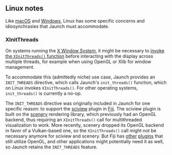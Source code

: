 ## Linux notes

Like [macOS](MACOS.md) and [Windows](WINDOWS.md), Linux has some specific concerns and idiosynchrasies that Jaunch must accommodate.

### XInitThreads

On systems running the [X Window System](https://www.x.org/), it might be necessary to [invoke the `XInitThreads()` function](https://tronche.com/gui/x/xlib/display/threads.html) before interacting with the display across multiple threads, for example when using OpenGL or Xlib for window management.

To accommodate this (admittedly niche) use case, Jaunch provides an `INIT_THREADS` directive, which calls Jaunch's `init_threads()` function, which on Linux invokes `XInitThreads()`. For other operating systems, `init_threads()` is currently a no-op.

The `INIT_THREADS` directive was originally included in Jaunch for one specific reason: to support the [sciview](https://imagej.net/plugins/sciview) plugin in [Fiji](https://fiji.sc/). The sciview plugin is built on the [scenery](https://imagej.net/libs/scenery) rendering library, which previously had an OpenGL backend, thus requiring an `XInitThreads()` call for multithreaded visualization to work. More recently, scenery dropped its OpenGL backend in favor of a Vulkan-based one, so the `XInitThreads()` call might not be necessary anymore for sciview and scenery. But Fiji has [other](https://imagej.net/plugins/3d-viewer) [plugins](https://imagej.net/plugins/volume-calculator) that still utilize OpenGL, and other applications might potentially need it as well, so Jaunch retains the `INIT_THREADS` feature.
